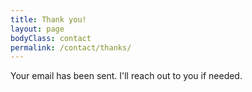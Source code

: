 ```yaml
---
title: Thank you!
layout: page
bodyClass: contact
permalink: /contact/thanks/
---
```


Your email has been sent. I'll reach out to you if needed.
